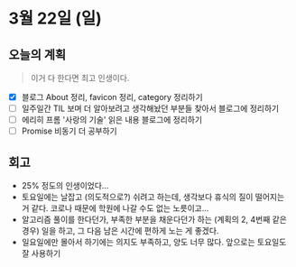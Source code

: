 # 3월 22일 \(일\)

## 오늘의 계획

> 이거 다 한다면 최고 인생이다.

* [x] 블로그 About 정리, favicon 정리, category 정리하기
* [ ] 일주일간 TIL 보며 더 알아보려고 생각해놨던 부분들 찾아서 블로그에 정리하기
* [ ] 에리히 프롬 '사랑의 기술' 읽은 내용 블로그에 정리하기
* [ ] Promise 비동기 더 공부하기

## 회고

* 25% 정도의 인생이었다...
* 토요일에는 날잡고 \(의도적으로?\) 쉬려고 하는데, 생각보다 휴식의 질이 떨어지는 거 같다. 코로나 때문에 학원에 나갈 수도 없는 노릇이고...
* 알고리즘 풀이를 한다던가, 부족한 부분을 채운다던가 하는 \(계획의 2, 4번째 같은 경우\) 일을 하고, 그 다음 남은 시간에 편하게 노는 게 좋겠다.
* 일요일에만 몰아서 하기에는 의지도 부족하고, 양도 너무 많다. 앞으로는 토요일도 잘 사용하기

